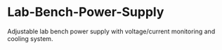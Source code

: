# Lab-Bench-Power-Supply
Adjustable lab bench power supply with voltage/current monitoring and cooling system.
